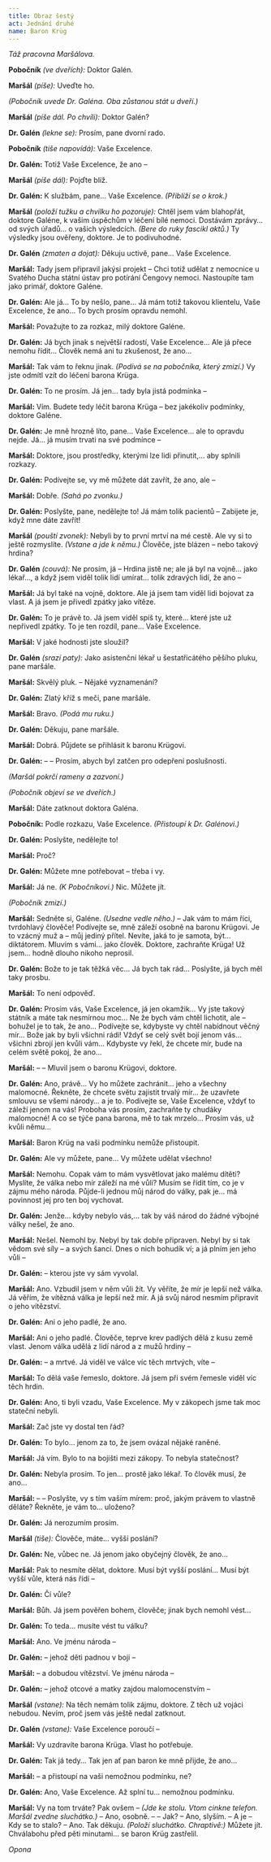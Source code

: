 ```yaml
---
title: Obraz šestý
act: Jednání druhé
name: Baron Krüg
---
```


_Táž pracovna Maršálova._

**Pobočník** _(ve dveřích):_ Doktor Galén.

**Maršál** _(píše):_ Uveďte ho.

_(Pobočník uvede Dr. Galéna.
Oba zůstanou stát u dveří.)_

**Maršál** _(píše dál.
Po chvíli):_ Doktor Galén?

**Dr. Galén** _(lekne se):_ Prosím, pane dvorní rado.

**Pobočník** _(tiše napovídá):_ Vaše Excelence.

**Dr. Galén:** Totiž Vaše Excelence, že ano –

**Maršál** _(píše dál):_ Pojďte blíž.

**Dr. Galén:** K službám, pane…
Vaše Excelence.
_(Přiblíží se o krok.)_

**Maršál** _(položí tužku a chvilku ho pozoruje):_ Chtěl jsem vám blahopřát, doktore Galéne, k vašim úspěchům v léčení bílé nemoci.
Dostávám zprávy…
od svých úřadů…
o vašich výsledcích.
_(Bere do ruky fascikl aktů.)_ Ty výsledky jsou ověřeny, doktore.
Je to podivuhodné.

**Dr. Galén** _(zmaten a dojat):_ Děkuju uctivě, pane…
Vaše Excelence.

**Maršál:** Tady jsem připravil jakýsi projekt – Chci totiž udělat z nemocnice u Svatého Ducha státní ústav pro potírání Čengovy nemoci.
Nastoupíte tam jako primář, doktore Galéne.

**Dr. Galén:** Ale já…
To by nešlo, pane…
Já mám totiž takovou klientelu, Vaše Excelence, že ano…
To bych prosím opravdu nemohl.

**Maršál:** Považujte to za rozkaz, milý doktore Galéne.

**Dr. Galén:** Já bych jinak s největší radostí, Vaše Excelence…
Ale já přece nemohu řídit…
Člověk nemá ani tu zkušenost, že ano…

**Maršál:** Tak vám to řeknu jinak.
_(Podívá se na pobočníka, který zmizí.)_ Vy jste odmítl vzít do léčení barona Krüga.

**Dr. Galén:** To ne prosím.
Já jen…
tady byla jistá podmínka –

**Maršál:** Vím.
Budete tedy léčit barona Krüga – bez jakékoliv podmínky, doktore Galéne.

**Dr. Galén:** Je mně hrozně líto, pane…
Vaše Excelence…
ale to opravdu nejde.
Já…
já musím trvati na své podmínce –

**Maršál:** Doktore, jsou prostředky, kterými lze lidi přinutit,…
aby splnili rozkazy.

**Dr. Galén:** Podívejte se, vy mě můžete dát zavřít, že ano, ale –

**Maršál:** Dobře.
_(Sahá po zvonku.)_

**Dr. Galén:** Poslyšte, pane, nedělejte to!
Já mám tolik pacientů – Zabijete je, když mne dáte zavřít!

**Maršál** _(pouští zvonek):_ Nebyli by to první mrtví na mé cestě.
Ale vy si to ještě rozmyslíte.
_(Vstane a jde k němu.)_ Člověče, jste blázen – nebo takový hrdina?

**Dr. Galén** _(couvá):_ Ne prosím, já – Hrdina jistě ne; ale já byl na vojně…
jako lékař…, a když jsem viděl tolik lidí umírat…
tolik zdravých lidí, že ano –

**Maršál:** Já byl také na vojně, doktore.
Ale já jsem tam viděl lidi bojovat za vlast.
A já jsem je přivedl zpátky jako vítěze.

**Dr. Galén:** To je právě to.
Já jsem viděl spíš ty, které…
které jste už nepřivedl zpátky.
To je ten rozdíl, pane…
Vaše Excelence.

**Maršál:** V jaké hodnosti jste sloužil?

**Dr. Galén** _(srazí paty):_ Jako asistenční lékař u šestatřicátého pěšího pluku, pane maršále.

**Maršál:** Skvělý pluk.
– Nějaké vyznamenání?

**Dr. Galén:** Zlatý kříž s meči, pane maršále.

**Maršál:** Bravo.
_(Podá mu ruku.)_

**Dr. Galén:** Děkuju, pane maršále.

**Maršál:** Dobrá.
Půjdete se přihlásit k baronu Krügovi.

**Dr. Galén:** – – Prosím, abych byl zatčen pro odepření poslušnosti.

_(Maršál pokrčí rameny a zazvoní.)_

_(Pobočník objeví se ve dveřích.)_

**Maršál:** Dáte zatknout doktora Galéna.

**Pobočník:** Podle rozkazu, Vaše Excelence.
_(Přistoupí k Dr. Galénovi.)_

**Dr. Galén:** Poslyšte, nedělejte to!

**Maršál:** Proč?

**Dr. Galén:** Můžete mne potřebovat – třeba i vy.

**Maršál:** Já ne.
_(K Pobočníkovi.)_ Nic.
Můžete jít.

_(Pobočník zmizí.)_

**Maršál:** Sedněte si, Galéne.
_(Usedne vedle něho.)_ – Jak vám to mám říci, tvrdohlavý člověče!
Podívejte se, mně záleží osobně na baronu Krügovi.
Je to vzácný muž a – můj jediný přítel.
Nevíte, jaká to je samota, být…
diktátorem.
Mluvím s vámi…
jako člověk.
Doktore, zachraňte Krüga!
Už jsem…
hodně dlouho nikoho neprosil.

**Dr. Galén:** Bože to je tak těžká věc…
Já bych tak rád…
Poslyšte, já bych měl taky prosbu.

**Maršál:** To není odpověď.

**Dr. Galén:** Prosím vás, Vaše Excelence, já jen okamžik…
Vy jste takový státník a máte tak nesmírnou moc…
Ne že bych vám chtěl lichotit, ale – bohužel je to tak, že ano…
Podívejte se, kdybyste vy chtěl nabídnout věčný mír…
Bože jak by byli všichni rádi!
Vždyť se celý svět bojí jenom vás…
všichni zbrojí jen kvůli vám…
Kdybyste vy řekl, že chcete mír, bude na celém světě pokoj, že ano…

**Maršál:** – – Mluvil jsem o baronu Krügovi, doktore.

**Dr. Galén:** Ano, právě…
Vy ho můžete zachránit…
jeho a všechny malomocné.
Řekněte, že chcete světu zajistit trvalý mír…
že uzavřete smlouvu se všemi národy…
a je to.
Podívejte se, Vaše Excelence, vždyť to záleží jenom na vás!
Proboha vás prosím, zachraňte ty chudáky malomocné!
A co se týče pana barona, mě to tak mrzelo…
Prosím vás, už kvůli němu…

**Maršál:** Baron Krüg na vaši podmínku nemůže přistoupit.

**Dr. Galén:** Ale vy můžete, pane…
Vy můžete udělat všechno!

**Maršál:** Nemohu.
Copak vám to mám vysvětlovat jako malému dítěti?
Myslíte, že válka nebo mír záleží na mé vůli?
Musím se řídit tím, co je v zájmu mého národa.
Půjde-li jednou můj národ do války, pak je…
má povinnost jej pro ten boj vychovat.

**Dr. Galén:** Jenže…
kdyby nebylo vás,…
tak by váš národ do žádné výbojné války nešel, že ano.

**Maršál:** Nešel.
Nemohl by.
Nebyl by tak dobře připraven.
Nebyl by si tak vědom své síly – a svých šancí.
Dnes o nich bohudík ví; a já plním jen jeho vůli –

**Dr. Galén:** – kterou jste vy sám vyvolal.

**Maršál:** Ano.
Vzbudil jsem v něm vůli žít.
Vy věříte, že mír je lepší než válka.
Já věřím, že vítězná válka je lepší než mír.
A já svůj národ nesmím připravit o jeho vítězství.

**Dr. Galén:** Ani o jeho padlé, že ano.

**Maršál:** Ani o jeho padlé.
Člověče, teprve krev padlých dělá z kusu země vlast.
Jenom válka udělá z lidí národ a z mužů hrdiny –

**Dr. Galén:** – a mrtvé.
Já viděl ve válce víc těch mrtvých, víte –

**Maršál:** To dělá vaše řemeslo, doktore.
Já jsem při svém řemesle viděl víc těch hrdin.

**Dr. Galén:** Ano, ti byli vzadu, Vaše Excelence.
My v zákopech jsme tak moc stateční nebyli.

**Maršál:** Zač jste vy dostal ten řád?

**Dr. Galén:** To bylo…
jenom za to, že jsem ovázal nějaké raněné.

**Maršál:** Já vím.
Bylo to na bojišti mezi zákopy.
To nebyla statečnost?

**Dr. Galén:** Nebyla prosím.
To jen…
prostě jako lékař.
To člověk musí, že ano…

**Maršál:** – – Poslyšte, vy s tím vaším mírem: proč, jakým právem to vlastně děláte?
Řekněte, je vám to…
uloženo?

**Dr. Galén:** Já nerozumím prosím.

**Maršál** _(tiše):_ Člověče, máte…
vyšší poslání?

**Dr. Galén:** Ne, vůbec ne.
Já jenom jako obyčejný člověk, že ano…

**Maršál:** Pak to nesmíte dělat, doktore.
Musí být vyšší poslání…
Musí být vyšší vůle, která nás řídí –

**Dr. Galén:** Čí vůle?

**Maršál:** Bůh.
Já jsem pověřen bohem, člověče; jinak bych nemohl vést…

**Dr. Galén:** To teda…
musíte vést tu válku?

**Maršál:** Ano.
Ve jménu národa –

**Dr. Galén:** – jehož děti padnou v boji –

**Maršál:** – a dobudou vítězství.
Ve jménu národa –

**Dr. Galén:** – jehož otcové a matky zajdou malomocenstvím –

**Maršál** _(vstane):_ Na těch nemám tolik zájmu, doktore.
Z těch už vojáci nebudou.
Nevím, proč jsem vás ještě nedal zatknout.

**Dr. Galén** _(vstane):_ Vaše Excelence poroučí –

**Maršál:** Vy uzdravíte barona Krüga.
Vlast ho potřebuje.

**Dr. Galén:** Tak já tedy…
Tak jen ať pan baron ke mně přijde, že ano…

**Maršál:** – a přistoupí na vaši nemožnou podmínku, ne?

**Dr. Galén:** Ano, Vaše Excelence.
Až splní tu…
nemožnou podmínku.

**Maršál:** Vy na tom trváte?
Pak ovšem – _(Jde ke stolu.
Vtom cinkne telefon.
Maršál zvedne sluchátko.)_ – Ano, osobně.
– – Jak?
– Ano, slyším.
– A je – Kdy se to stalo?
– Ano.
Tak děkuju.
_(Položí sluchátko.
Chraptivě:)_ Můžete jít.
Chválabohu před pěti minutami…
se baron Krüg zastřelil.

_Opona_
